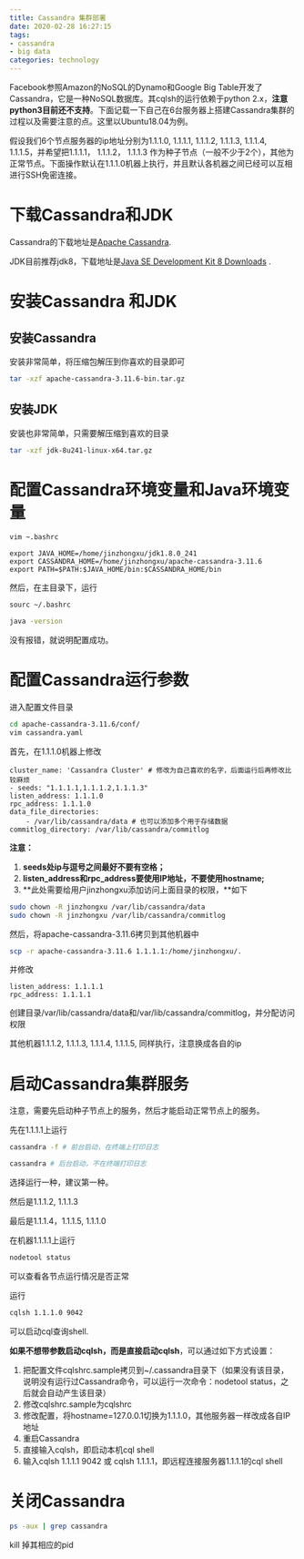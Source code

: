 ```yaml
---
title: Cassandra 集群部署
date: 2020-02-28 16:27:15
tags:
- cassandra
- big data
categories: technology
---
```


Facebook参照Amazon的NoSQL的Dynamo和Google Big Table开发了Cassandra，它是一种NoSQL数据库。其cqlsh的运行依赖于python 2.x，**注意python3目前还不支持**。下面记载一下自己在6台服务器上搭建Cassandra集群的过程以及需要注意的点。这里以Ubuntu18.04为例。

<!--more-->

假设我们6个节点服务器的ip地址分别为1.1.1.0, 1.1.1.1, 1.1.1.2, 1.1.1.3, 1.1.1.4, 1.1.1.5，并希望把1.1.1.1， 1.1.1.2， 1.1.1.3 作为种子节点（一般不少于2个），其他为正常节点。下面操作默认在1.1.1.0机器上执行，并且默认各机器之间已经可以互相进行SSH免密连接。

# 下载Cassandra和JDK

Cassandra的下载地址是[Apache Cassandra](http://cassandra.apache.org/).

JDK目前推荐jdk8，下载地址是[Java SE Development Kit 8 Downloads](https://www.oracle.com/java/technologies/javase/javase-jdk8-downloads.html) .

# 安装Cassandra 和JDK



## 安装Cassandra

安装非常简单，将压缩包解压到你喜欢的目录即可

```bash
tar -xzf apache-cassandra-3.11.6-bin.tar.gz
```

## 安装JDK

安装也非常简单，只需要解压缩到喜欢的目录

```bash
tar -xzf jdk-8u241-linux-x64.tar.gz
```

# 配置Cassandra环境变量和Java环境变量

```bash
vim ~.bashrc
```

```shell
export JAVA_HOME=/home/jinzhongxu/jdk1.8.0_241
export CASSANDRA_HOME=/home/jinzhongxu/apache-cassandra-3.11.6
export PATH=$PATH:$JAVA_HOME/bin:$CASSANDRA_HOME/bin
```

然后，在主目录下，运行

```bash
sourc ~/.bashrc
```

```bash
java -version
```

没有报错，就说明配置成功。

# 配置Cassandra运行参数



进入配置文件目录

```bash
cd apache-cassandra-3.11.6/conf/
vim cassandra.yaml
```

首先，在1.1.1.0机器上修改

```shell
cluster_name: 'Cassandra Cluster' # 修改为自己喜欢的名字，后面运行后再修改比较麻烦
- seeds: "1.1.1.1,1.1.1.2,1.1.1.3"
listen_address: 1.1.1.0
rpc_address: 1.1.1.0
data_file_directories:
	- /var/lib/cassandra/data # 也可以添加多个用于存储数据
commitlog_directory: /var/lib/cassandra/commitlog
```

**注意：**

1. **seeds处ip与逗号之间最好不要有空格；**
2. **listen_address和rpc_address要使用IP地址，不要使用hostname;**
3. **此处需要给用户jinzhongxu添加访问上面目录的权限，**如下

```bash
sudo chown -R jinzhongxu /var/lib/cassandra/data
sudo chown -R jinzhongxu /var/lib/cassandra/commitlog
```

然后，将apache-cassandra-3.11.6拷贝到其他机器中

```bash
scp -r apache-cassandra-3.11.6 1.1.1.1:/home/jinzhongxu/.
```

并修改

```shell
listen_address: 1.1.1.1
rpc_address: 1.1.1.1
```

创建目录/var/lib/cassandra/data和/var/lib/cassandra/commitlog，并分配访问权限

其他机器1.1.1.2, 1.1.1.3, 1.1.1.4, 1.1.1.5, 同样执行，注意换成各自的ip

# 启动Cassandra集群服务

注意，需要先启动种子节点上的服务，然后才能启动正常节点上的服务。

先在1.1.1.1上运行

```bash
cassandra -f # 前台启动，在终端上打印日志
```

```bash
cassandra # 后台启动，不在终端打印日志
```

选择运行一种，建议第一种。

然后是1.1.1.2, 1.1.1.3

最后是1.1.1.4，1.1.1.5,  1.1.1.0

在机器1.1.1.1上运行

```bash
nodetool status
```

可以查看各节点运行情况是否正常

运行

```bash
cqlsh 1.1.1.0 9042
```

可以启动cql查询shell.

**如果不想带参数启动cqlsh，而是直接启动cqlsh**，可以通过如下方式设置：

1. 把配置文件cqlshrc.sample拷贝到~/.cassandra目录下（如果没有该目录，说明没有运行过Cassandra命令，可以运行一次命令：nodetool status，之后就会自动产生该目录）
2. 修改cqlshrc.sample为cqlshrc
3. 修改配置，将hostname=127.0.0.1切换为1.1.1.0，其他服务器一样改成各自IP地址
4. 重启Cassandra
5. 直接输入cqlsh，即启动本机cql shell
6. 输入cqlsh 1.1.1.1 9042 或 cqlsh 1.1.1.1，即远程连接服务器1.1.1.1的cql shell

# 关闭Cassandra

```bash
ps -aux | grep cassandra
```

kill 掉其相应的pid